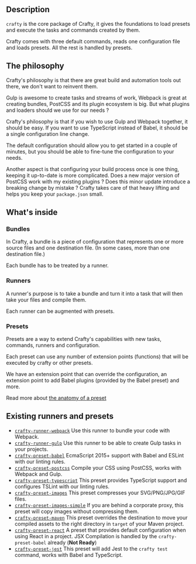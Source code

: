 ## Description

`crafty` is the core package of Crafty, it gives the foundations to load presets and execute the tasks and commands created by them.

Crafty comes with three default commands, reads one configuration file and loads presets.
All the rest is handled by presets.

## The philosophy

Crafty's philosophy is that there are great build and automation tools out there, we don't want to reinvent them.

Gulp is awesome to create tasks and streams of work, Webpack is great at creating bundles, PostCSS and its plugin ecosystem is big. But what plugins and loaders should we use for our needs ?

Crafty's philosophy is that if you wish to use Gulp and Webpack together, it should be easy.
If you want to use TypeScript instead of Babel, it should be a single configuration line change.

The default configuration should allow you to get started in a couple of minutes, but you should be able to fine-tune the configuration to your needs.

Another aspect is that configuring your build process once is one thing, keeping it up-to-date is more complicated. Does a new major version of PostCSS work with my existing plugins ? Does this minor update introduce a breaking change by mistake ? Crafty takes care of that heavy lifting and helps you keep your `package.json` small.

## What's inside

### Bundles

In Crafty, a bundle is a piece of configuration that represents one or more source files and one destination file. (In some cases, more than one destination file.)

Each bundle has to be treated by a runner.

### Runners

A runner's purpose is to take a bundle and turn it into a task that will then take your files and compile them.

Each runner can be augmented with presets.

### Presets

Presets are a way to extend Crafty's capabilities with new tasks, commands, runners and configuration.

Each preset can use any number of extension points (functions) that will be executed by crafty or other presets.

We have an extension point that can override the configuration, an extension point to add Babel plugins (provided by the Babel preset) and more.

Read more about [the anatomy of a preset](Anatomy_of_a_preset.md)

## Existing runners and presets

* [`crafty-runner-webpack`](05_Packages/02_crafty-runner-webpack.md) Use this runner to bundle your code with Webpack.
* [`crafty-runner-gulp`](05_Packages/02_crafty-runner-gulp.md) Use this runner to be able to create Gulp tasks in your projects.
* [`crafty-preset-babel`](05_Packages/05_crafty-preset-babel) EcmaScript 2015+ support with Babel and ESLint with our linting rules.
* [`crafty-preset-postcss`](05_Packages/05_crafty-preset-postcss) Compile your CSS using PostCSS, works with Webpack and Gulp.
* [`crafty-preset-typescript`](05_Packages/05_crafty-preset-typescript) This preset provides TypeScript support and configures TSLint with our linting rules.
* [`crafty-preset-images`](05_Packages/05_crafty-preset-images.md) This preset compresses your SVG/PNG/JPG/GIF files.
* [`crafty-preset-images-simple`](05_Packages/05_crafty-preset-images-simple.md) If you are behind a corporate proxy, this preset will copy images without compressing them.
* [`crafty-preset-maven`](05_Packages/05_crafty-preset-maven.md) This preset overrides the destination to move your compiled assets to the right directory in `target` of your Maven project.
* [`crafty-preset-react`](05_Packages/05_crafty-preset-react.md) A preset that provides default configuration when using React in a project. JSX Compilation is handled by the `crafty-preset-babel` already (**Not Ready**)
* [`crafty-preset-jest`](05_Packages/05_crafty-preset-jest.md) This preset will add Jest to the `crafty test` command, works with Babel and TypeScript.
